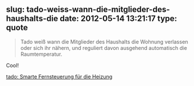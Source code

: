 slug: tado-weiss-wann-die-mitglieder-des-haushalts-die
date: 2012-05-14 13:21:17
type: quote
---

> Tado weiß wann die Mitglieder des Haushalts die Wohnung verlassen oder sich ihr nähern, und reguliert davon ausgehend automatisch die Raumtemperatur.

Cool!

 [tado: Smarte Fernsteuerung für die Heizung](http://netzwertig.com/2012/05/14/tado-smarte-fernsteuerung-fuer-die-heizung/)
